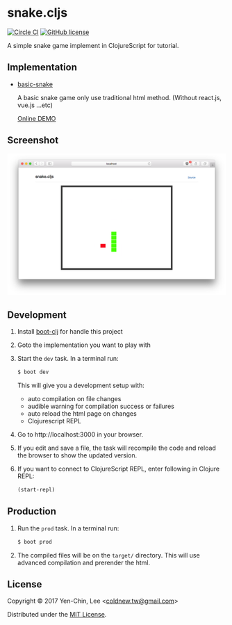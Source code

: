 # snake.cljs
[![Circle CI](https://circleci.com/gh/coldnew/snake.cljs.svg?style=svg)](https://circleci.com/gh/coldnew/snake.cljs)
[![GitHub license](https://img.shields.io/badge/license-MIT-blue.svg)](https://raw.githubusercontent.com/coldnew/snake.cljs/master/LICENSE)

A simple snake game implement in ClojureScript for tutorial.

## Implementation

- [basic-snake](https://github.com/coldnew/snake.cljs/tree/master/basic-snake)

    A basic snake game only use traditional html method. (Without react.js, vue.js ...etc)

    [Online DEMO](https://coldnew.github.io/snake.cljs)


## Screenshot

![Screenshot](https://raw.githubusercontent.com/coldnew/snake.cljs/master/screenshot.png)

## Development

1. Install [boot-clj](https://boot-clj.com) for handle this project

2. Goto the implementation you want to play with

3. Start the `dev` task. In a terminal run:
    ```bash
    $ boot dev
    ```
    This will give you a development setup with:
    - auto compilation on file changes
    - audible warning for compilation success or failures
    - auto reload the html page on changes
    - Clojurescript REPL

4. Go to http://localhost:3000 in your browser.

5. If you edit and save a file, the task will recompile the code and reload the
   browser to show the updated version.

6. If you want to connect to ClojureScript REPL, enter following in Clojure REPL:
   ```clojure
   (start-repl)
   ```

## Production

1. Run the `prod` task. In a terminal run:
    ```bash
    $ boot prod
    ```

2. The compiled files will be on the `target/` directory. This will use
   advanced compilation and prerender the html.

## License

Copyright © 2017 Yen-Chin, Lee <<coldnew.tw@gmail.com>>

Distributed under the [MIT License](http://opensource.org/licenses/MIT).
